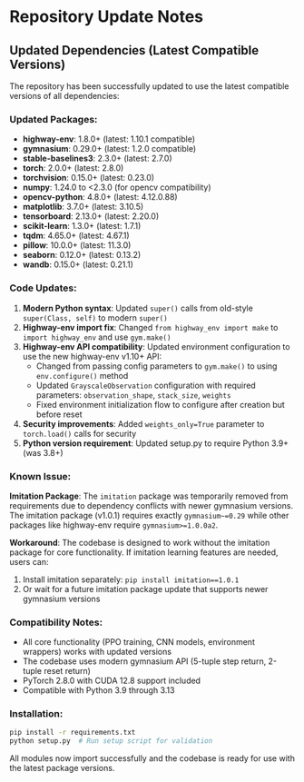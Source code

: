 # Repository Update Notes

## Updated Dependencies (Latest Compatible Versions)

The repository has been successfully updated to use the latest compatible versions of all dependencies:

### Updated Packages:
- **highway-env**: 1.8.0+ (latest: 1.10.1 compatible)
- **gymnasium**: 0.29.0+ (latest: 1.2.0 compatible)  
- **stable-baselines3**: 2.3.0+ (latest: 2.7.0)
- **torch**: 2.0.0+ (latest: 2.8.0)
- **torchvision**: 0.15.0+ (latest: 0.23.0)
- **numpy**: 1.24.0 to <2.3.0 (for opencv compatibility)
- **opencv-python**: 4.8.0+ (latest: 4.12.0.88)
- **matplotlib**: 3.7.0+ (latest: 3.10.5)
- **tensorboard**: 2.13.0+ (latest: 2.20.0)
- **scikit-learn**: 1.3.0+ (latest: 1.7.1)
- **tqdm**: 4.65.0+ (latest: 4.67.1)
- **pillow**: 10.0.0+ (latest: 11.3.0)
- **seaborn**: 0.12.0+ (latest: 0.13.2)
- **wandb**: 0.15.0+ (latest: 0.21.1)

### Code Updates:

1. **Modern Python syntax**: Updated `super()` calls from old-style `super(Class, self)` to modern `super()`
2. **Highway-env import fix**: Changed `from highway_env import make` to `import highway_env` and use `gym.make()`
3. **Highway-env API compatibility**: Updated environment configuration to use the new highway-env v1.10+ API:
   - Changed from passing config parameters to `gym.make()` to using `env.configure()` method
   - Updated `GrayscaleObservation` configuration with required parameters: `observation_shape`, `stack_size`, `weights`
   - Fixed environment initialization flow to configure after creation but before reset
4. **Security improvements**: Added `weights_only=True` parameter to `torch.load()` calls for security
5. **Python version requirement**: Updated setup.py to require Python 3.9+ (was 3.8+)

### Known Issue:

**Imitation Package**: The `imitation` package was temporarily removed from requirements due to dependency conflicts with newer gymnasium versions. The imitation package (v1.0.1) requires exactly `gymnasium~=0.29` while other packages like highway-env require `gymnasium>=1.0.0a2`. 

**Workaround**: The codebase is designed to work without the imitation package for core functionality. If imitation learning features are needed, users can:
1. Install imitation separately: `pip install imitation==1.0.1`
2. Or wait for a future imitation package update that supports newer gymnasium versions

### Compatibility Notes:

- All core functionality (PPO training, CNN models, environment wrappers) works with updated versions
- The codebase uses modern gymnasium API (5-tuple step return, 2-tuple reset return)
- PyTorch 2.8.0 with CUDA 12.8 support included
- Compatible with Python 3.9 through 3.13

### Installation:

```bash
pip install -r requirements.txt
python setup.py  # Run setup script for validation
```

All modules now import successfully and the codebase is ready for use with the latest package versions.